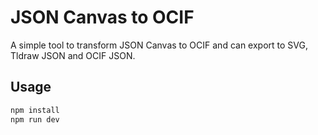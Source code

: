 # JSON Canvas to OCIF

A simple tool to transform JSON Canvas to OCIF and can export to SVG, Tldraw JSON and OCIF JSON.

## Usage

```bash
npm install
npm run dev
```

